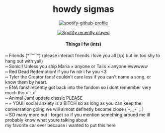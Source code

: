 <div align="center">
<img src="https://komarev.com/ghpvc/?username=piggeonna&style=plastic-square&color=c92644" alt=""/>
    <h1>
    howdy sigmas
  </div>
  <div align="center">

[![spotify-github-profile](https://spotify-github-profile.kittinanx.com/api/view?uid=s12uenf3xuez4eu5dy28pfg15&cover_image=true&theme=novatorem&show_offline=true&background_color=121212&interchange=false&bar_color=53b14f&bar_color_cover=true)](https://spotify-github-profile.kittinanx.com/api/view?uid=s12uenf3xuez4eu5dy28pfg15&redirect=true)
      
[![Spotify recently played](https://spotify-recently-played-readme.vercel.app/api?user=s12uenf3xuez4eu5dy28pfg15&count=3)](https://open.spotify.com/user/s12uenf3xuez4eu5dy28pfg15)

#### Things i fw (ints)
<div align="left">
⑅ Friends (⁠*⁠˘⁠︶⁠˘⁠*⁠) (please interact friends i love you all [/p] but im too shy to hang out with yall)
<br/>    
⑅ Sonic!! Unless you ship Maria × anyone or Tails × anyone ewwwww 
<br/>
⑅ Red Dead Redemption! if you fw rdr i fw you <3
<br/>
⑅ Tyler the Creator fans! couldn't care less if you can't name a song, or know them by heart.
<br/>
⑅ ENA fans! recently got back into the fandom so i dont remember very much tho •́⁠ -,⁠•̀
<br/>
⑅ Animal Jam! update classic PLEASE
<br/>
⑅ ⁠☞ YOU!! social anxiety is a BITCH so as long as you can keep the conversation going we will almost definetly become close (⁠´⁠-⁠﹏⁠-⁠`⁠；⁠)
<br/>
⑅ SO many more but i forget so if you mention something around me ill probably know what youre talking about
<br/>
<div>
my favorite car ever because i wanted to put this here

</div>
<!--
**the-world-needs-wannabes/the-world-needs-wannabes** is a ✨ _special_ ✨ repository because its `README.md` (this file) appears on your GitHub profile.

Here are some ideas to get you started:

- 🔭 I’m currently working on ...
- 🌱 I’m currently learning ...
- 👯 I’m looking to collaborate on ...
- 🤔 I’m looking for help with ...
- 💬 Ask me about ...
- 📫 How to reach me: ...
- 😄 Pronouns: ...
- ⚡ Fun fact: ...
-->
